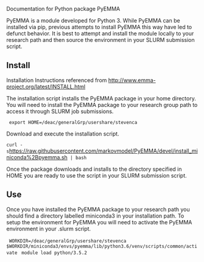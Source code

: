 Documentation for Python package PyEMMA

PyEMMA is a module developed for Python 3. While PyEMMA can be installed
via pip, previous attempts to install PyEMMA this way have led to
defunct behavior. It is best to attempt and install the module locally
to your research path and then source the environment in your SLURM
submission script.

## Install

Installation Instructions referenced from
<http://www.emma-project.org/latest/INSTALL.html>

The installation script installs the PyEMMA package in your home
directory. You will need to install the PyEMMA package to your research
group path to access it through SLURM job submissions.

` export HOME=/deac/generalGrp/usershare/stevenca`

Download and execute the installation
script.

` curl -s `<https://raw.githubusercontent.com/markovmodel/PyEMMA/devel/install_miniconda%2Bpyemma.sh>` | bash`

Once the package downloads and installs to the directory specified in
HOME you are ready to use the script in your SLURM submission script.

## Use

Once you have installed the PyEMMA package to your research path you
should find a directory labelled miniconda3 in your installation path.
To setup the environment for PyEMMA you will need to activate the PyEMMA
environment in your .slurm
script.

` WORKDIR=/deac/generalGrp/usershare/stevenca`
` $WORKDIR/miniconda3/envs/pyemma/lib/python3.6/venv/scripts/common/activate`
` module load python/3.5.2`

